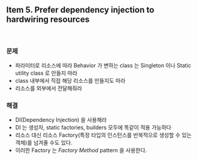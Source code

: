 ## Item 5. Prefer dependency injection to hardwiring resources
<br/>

### 문제
- 파라미터로  리소스에 따라 Behavior 가 변하는 class 는 Singleton 이나 Static utility class 로 만들지 마라
- class 내부에서 직접 해당 리소스를 만들지도 마라
- 리소스를 외부에서 전달해줘라

### 해결
- DI(Dependency Injection) 을 사용해라
- DI 는 생성자, static factories, builders 모두에 똑같이 적용 가능하다
- 리소스 대신 리소스 Factory(특정 타입의 인스턴스를 반복적으로 생성할 수 있는 객체)를 넘겨줄 수도 있다.
- 이러한 Factory 는 *Factory Method* pattern 을 사용한다.
